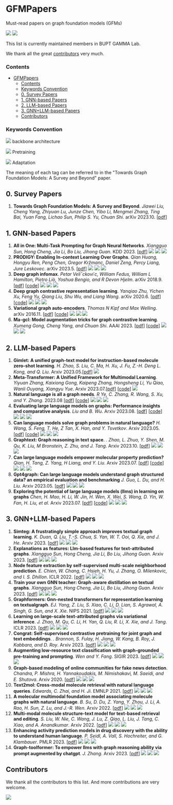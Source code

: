 # GFMPapers

Must-read papers on graph foundation models (GFMs)

![](https://img.shields.io/github/last-commit/BUPT-GAMMA/GFMpapers?color=blue) ![](https://img.shields.io/badge/PRs-Welcome-red) 

This list is currently maintained members in BUPT GAMMA Lab. 

We thank all the great [contributors](#contributors) very much.

### Contents

- [GFMPapers](#gfmpapers)
    - [Contents](#contents)
    - [Keywords Convention](#keywords-convention)
  - [0. Survey Papers](#0-survey-papers)
  - [1. GNN-based Papers](#1-gnn-based-papers)
  - [2. LLM-based Papers](#2-llm-based-papers)
  - [3. GNN+LLM-based Papers](#3-gnnllm-based-papers)
  - [Contributors](#contributors)


### Keywords Convention

![](https://img.shields.io/badge/xxx-DCE7F1) backbone architecture

![](https://img.shields.io/badge/yyy-EAD8D9) Pretraining

![](https://img.shields.io/badge/zzz-D8D0E1) Adaptation

The meaning of each tag can be referred to in the "Towards Graph Foundation Models: A Survey and Beyond" paper.

## 0. Survey Papers
1. **Towards Graph Foundation Models: A Survey and Beyond**. *Jiawei Liu, Cheng Yang, Zhiyuan Lu, Junze Chen, Yibo Li, Mengmei Zhang, Ting Bai, Yuan Fang, Lichao Sun, Philip S. Yu, Chuan Shi*. arXiv 2023.10. [[pdf](https://arxiv.org/pdf/2310.11829.pdf)]


## 1. GNN-based Papers

1. **All in One: Multi-Task Prompting for Graph Neural Networks**. *Xiangguo Sun, Hong Cheng, Jia Li, Bo Liu, Jihong Guan*. KDD 2023. [[pdf](https://www.researchgate.net/profile/Jia-Li-127/publication/371608827_All_in_One_Multi-Task_Prompting_for_Graph_Neural_Networks/links/648c2270c41fb852dd0a4f62/All-in-One-Multi-Task-Prompting-for-Graph-Neural-Networks.pdf)] ![](https://img.shields.io/badge/GCN/GAT/Graph_Transformer-DCE7F1) ![](https://img.shields.io/badge/Same--Scale_CL-EAD8D9)  ![](https://img.shields.io/badge/Prompt--Tuning-D8D0E1)
1. **PRODIGY: Enabling In-context Learning Over Graphs**. *Qian Huang, Hongyu Ren, Peng Chen, Gregor Kržmanc, Daniel Zeng, Percy Liang, Jure Leskovec*. arXiv 2023.5. [[pdf](https://arxiv.org/pdf/2305.12600.pdf)] ![](https://img.shields.io/badge/GCN/GAT-DCE7F1) ![](https://img.shields.io/badge/Graph_Reconstruction/Supervised-EAD8D9)  ![](https://img.shields.io/badge/Prompt--Tuning-D8D0E1)
1. **Deep graph infomax**. *Petar Veliˇckovi´c, William Fedus, William L Hamilton, Pietro Liò, Yoshua Bengio, and R Devon Hjelm*. arXiv 2018.9. [[pdf](https://arxiv.org/pdf/1809.10341)] [[code](https://github.com/PetarV-/DGI)] ![](https://img.shields.io/badge/GCN-DCE7F1) ![](https://img.shields.io/badge/Graph_Reconstruction/Cross--Scale_CL-EAD8D9)  ![](https://img.shields.io/badge/Parameter--Efficient_FT-D8D0E1)
1. **Deep graph contrastive representation learning**. *Yanqiao Zhu, Yichen Xu, Feng Yu, Qiang Liu, Shu Wu, and Liang Wang*. arXiv 2020.6. [[pdf](https://arxiv.org/pdf/2006.04131.pdf)] [[code](https://github.com/CRIPAC-DIG/GRACE)] ![](https://img.shields.io/badge/GCN-DCE7F1) ![](https://img.shields.io/badge/Graph_Reconstruction/Same--Scale_CL-EAD8D9)  ![](https://img.shields.io/badge/Vanilla_FT-D8D0E1)
1. **Variational graph auto-encoders**. *Thomas N Kipf and Max Welling*. arXiv 2016.11. [[pdf](https://arxiv.org/pdf/1611.07308.pdf)] [[code](https://github.com/tkipf/gae)] ![](https://img.shields.io/badge/GCN-DCE7F1) ![](https://img.shields.io/badge/Graph_Reconstruction/Graph_Reconstruction/Property_Prediction-EAD8D9)  ![](https://img.shields.io/badge/Vanilla_FT-D8D0E1)
1. **Ma-gcl: Model augmentation tricks for graph contrastive learning**. *Xumeng Gong, Cheng Yang, and Chuan Shi*. AAAI 2023. [[pdf](https://ojs.aaai.org/index.php/AAAI/article/download/25547/25319)] [[code](https://github.com/GXM1141/MA-GCL)] ![](https://img.shields.io/badge/GCN-DCE7F1) ![](https://img.shields.io/badge/Same--Scale_CL-EAD8D9)  ![](https://img.shields.io/badge/Vanilla_FT-D8D0E1)


## 2. LLM-based Papers

1. **Gimlet: A unified graph-text model for instruction-based molecule zero-shot learning**. *H. Zhao, S. Liu, C. Ma, H. Xu, J. Fu, Z.-H. Deng L. Kong, and Q. Liu*. Arxiv 2023.05.[[pdf](https://scholar.google.com/scholar_url?url=https://www.biorxiv.org/content/biorxiv/early/2023/06/01/2023.05.30.542904.full.pdf&hl=zh-CN&sa=T&oi=gsb-gga&ct=res&cd=0&d=8390578571473859304&ei=8QRCZbaEHIz5yATYnbjoDQ&scisig=AFWwaebONdO5ia5yjK3p4wA-pOf1)] ![](https://img.shields.io/badge/transformer-DCE7F1)
2. **Meta-Transformer: A Unified Framework for Multimodal Learning**. *Yiyuan Zhang, Kaixiong Gong, Kaipeng Zhang, Hongsheng Li, Yu Qiao, Wanli Ouyang, Xiangyu Yue*. Arxiv 2023.07.[[pdf](https://scholar.google.com/scholar_url?url=https://arxiv.org/pdf/2307.10802&hl=zh-CN&sa=T&oi=gsb-gga&ct=res&cd=0&d=11077145075852511910&ei=cgZCZZG8AcaKywSmq6XgCw&scisig=AFWwaeaAZA6AHtPdRvX0JnyNhv1F)] [[code](https://github.com/invictus717/MetaTransformer)] ![](https://img.shields.io/badge/transformer-DCE7F1)
3. **Natural language is all a graph needs**. *R Ye, C. Zhang, R. Wang, S. Xu, and Y. Zhang*. 2023.08 [[pdf](https://scholar.google.com/scholar_url?url=https://arxiv.org/pdf/2308.07134&hl=zh-CN&sa=T&oi=gsb-gga&ct=res&cd=0&d=14935989239849530960&ei=WgdCZbaJFtqk6rQPkv-skA8&scisig=AFWwaeZJKMJktGJOJmeusMs1l5k1)] [[code](https://github.com/agiresearch/InstructGLM)] ![](https://img.shields.io/badge/Graph_to_token_+_Flan_T5,LLaMA-DCE7F1) ![](https://img.shields.io/badge/MLM,LM-EAD8D9) ![](https://img.shields.io/badge/Manual_Prompt_Tuning-D8D0E1) 
4. **Evaluating large language models on graphs: Performance insights and comparative analysis**. *Liu and B. Wu*. Arxiv 2023.08. [[pdf](https://scholar.google.com/scholar_url?url=https://arxiv.org/pdf/2308.11224&hl=zh-CN&sa=T&oi=gsb-gga&ct=res&cd=0&d=13367291863109264530&ei=JQlCZcecFqKQ6rQPwPS0qAw&scisig=AFWwaebcL4UoKZKs-b3HfIKmzeoB)] [[code](https://github.com/ayame1006/llmtograph)] ![](https://img.shields.io/badge/Graph_to_text_+_GPTs,Vicuna-DCE7F1) ![](https://img.shields.io/badge/LM-EAD8D9) ![](https://img.shields.io/badge/Manual_Prompt_Tuning-D8D0E1)
5. **Can language models solve graph problems in natural language?** *H. Wang, S. Feng, T. He, Z Tan, X. Han, and Y. Tsvetkov*. Arxiv 2023.05. [[pdf](https://scholar.google.com/scholar_url?url=https://arxiv.org/pdf/2305.10037&hl=zh-CN&sa=T&oi=gsb-gga&ct=res&cd=0&d=10660384245119063422&ei=UgpCZeaYLKKQ6rQPwPS0qAw&scisig=AFWwaeb83Q4qbndJ3rQeda6SsHVD)] [[code](https://github.com/arthur-heng/nlgraph)] ![](https://img.shields.io/badge/Graph_to_text_+_GPTs-DCE7F1) ![](https://img.shields.io/badge/LM-EAD8D9) ![](https://img.shields.io/badge/Manual_Prompt_Tuning-D8D0E1)
6. **Graphtext: Graph reasoning in text space**. *. Zhao, L. Zhuo, Y. Shen, M. Qu, K. Liu, M Bronstein, Z. Zhu, and J. Tang*. Arxiv 2023.10. [[pdf](https://arxiv.org/pdf/2310.01089.pdf)] ![](https://img.shields.io/badge/Graph_to_text_+_GPTs-DCE7F1) ![](https://img.shields.io/badge/LM-EAD8D9) ![](https://img.shields.io/badge/Manual_Prompt_Tuning-D8D0E1)
7. **Can large language models empower molecular property prediction?** *Qian, H. Tang, Z. Yang, H Liang, and Y. Liu*. Arxiv 2023.07. [[pdf](https://arxiv.org/pdf/2307.07443.pdf)] [[code](https://github.com/chnq/llm4mol)] ![](https://img.shields.io/badge/Graph_to_text_+_GPTs-DCE7F1) ![](https://img.shields.io/badge/LM-EAD8D9) ![](https://img.shields.io/badge/Manual_Prompt_Tuning-D8D0E1)
8. **Gpt4graph: Can large language models understand graph structured data? an empirical evaluation and benchmarking** *J. Guo, L. Du, and H. Liu*. Arxiv 2023.05. [[pdf](https://arxiv.org/pdf/2305.15066.pdf)] ![](https://img.shields.io/badge/Graph_to_text_+_GPT_3-DCE7F1) ![](https://img.shields.io/badge/LM-EAD8D9) ![](https://img.shields.io/badge/Manual_Prompt_Tuning_+_Automatic_Prompt_Tuning-D8D0E1)
9. **Exploring the potential of large language models (llms) in learning on graphs** *Chen, H. Mao, H. Li, W. Jin, H. Wen, X. Wei, S. Wang, D. Yin, W. Fan, H. Liu, et al*. Arxiv 2023.07. [[pdf](https://arxiv.org/pdf/2307.03393.pdf)] [[code](https://github.com/CurryTang/Graph-LLM)] ![](https://img.shields.io/badge/Graph_to_text_+_Bert,sBert,LLaMa,GPTs-DCE7F1) ![](https://img.shields.io/badge/LM,MLM-EAD8D9) ![](https://img.shields.io/badge/Manual_Prompt_Tuning_+_Automatic_Prompt_Tuning-D8D0E1)

## 3. GNN+LLM-based Papers
1. **Simteg: A frustratingly simple approach improves
textual graph learning**. *K. Duan, Q. Liu, T.-S. Chua, S. Yan, W. T. Ooi, Q. Xie, and
J. He*. Arxiv 2023. [[pdf](https://arxiv.org/pdf/2308.02565.pdf)] ![](https://img.shields.io/badge/GNN--centric-DCE7F1) ![](https://img.shields.io/badge/MLM,TTCL-EAD8D9)  ![](https://img.shields.io/badge/Parameter--EfficientFT-D8D0E1)
1. **Explanations as features: Llm-based features for text-attributed graphs**. *Xiangguo Sun, Hong Cheng, Jia Li, Bo Liu, Jihong Guan*. Arxiv 2023. [[pdf](https://arxiv.org/pdf/2305.19523.pdf)] ![](https://img.shields.io/badge/GNN--centric-DCE7F1) ![](https://img.shields.io/badge/LM-EAD8D9)  ![](https://img.shields.io/badge/Tuning-free_Prompting+Parameter--Efficient_FT-D8D0E1)
1. **Node feature extraction by self-supervised multi-scale neighborhood prediction**. *E. Chien, W. Chang, C. Hsieh, H. Yu, J. Zhang,
O. Milenkovic, and I. S. Dhillon*. ICLR 2022. [[pdf](https://arxiv.org/pdf/2111.00064.pdf)] ![](https://img.shields.io/badge/GNN--centric-DCE7F1) ![](https://img.shields.io/badge/MLM-EAD8D9)  ![](https://img.shields.io/badge/vanillal--FT-D8D0E1)
1. **Train your own GNN teacher: Graph-aware distillation on textual graphs**. *Xiangguo Sun, Hong Cheng, Jia Li, Bo Liu, Jihong Guan*. Arxiv 2023. [[pdf](https://arxiv.org/pdf/2304.10668.pdf)] ![](https://img.shields.io/badge/GNN--centric-DCE7F1) ![](https://img.shields.io/badge/MLM-EAD8D9)  ![](https://img.shields.io/badge/Parameter--Efficient_FT-D8D0E1)
1. **Graphformers: Gnn-nested transformers for representation learning on textualgraph**. *EJ. Yang, Z. Liu, S. Xiao, C. Li, D. Lian, S. Agrawal, A. Singh, G. Sun, and X. Xie*. NIPS 2021. [[pdf](https://proceedings.neurips.cc/paper_files/paper/2021/file/f18a6d1cde4b205199de8729a6637b42-Paper.pdf)] ![](https://img.shields.io/badge/Symmetric-DCE7F1) ![](https://img.shields.io/badge/MLM-EAD8D9)  ![](https://img.shields.io/badge/Vanilla--FT-D8D0E1)
1. **Learning on large-scale text-attributed graphs via variational inference**. *J. Zhao, M. Qu, C. Li, H. Yan, Q. Liu, R. Li, X. Xie, and
J. Tang*. ICLR 2023. [[pdf](https://arxiv.org/pdf/2210.14709.pdf)] ![](https://img.shields.io/badge/Symmetric-DCE7F1) ![](https://img.shields.io/badge/MLM-EAD8D9)  ![](https://img.shields.io/badge/Vanilla_FT-D8D0E1)
1. **Congrat: Self-supervised contrastive pretraining for joint graph and text embeddings**. *. Brannon, S. Fulay, H. Jiang, W. Kang, B. Roy, J. Kabbara, and D. Roy*. Arxiv 2023. [[pdf](https://arxiv.org/pdf/2305.14321.pdf)] ![](https://img.shields.io/badge/Symmetric-DCE7F1) ![](https://img.shields.io/badge/MLM+GTCL-EAD8D9)  ![](https://img.shields.io/badge/Parameter--Efficient_FT-D8D0E1)
1. **Augmenting low-resource text classification with graph-grounded pre-training and prompting**. *Wen and Y. Fang*. SIGIR 2023. [[pdf](https://arxiv.org/pdf/2305.03324.pdf)] ![](https://img.shields.io/badge/Symmetric-DCE7F1) ![](https://img.shields.io/badge/GTCL-EAD8D9)  ![](https://img.shields.io/badge/Prompt--Tuning-D8D0E1)
1. **Graph-based modeling of online communities for fake news detection**. *Chandra, P. Mishra, H. Yannakoudakis, M. Nimishakavi,
M. Saeidi, and E. Shutova*. Arxiv 2020. [[pdf](hhttps://arxiv.org/pdf/2008.06274.pdf)] ![](https://img.shields.io/badge/Symmetric-DCE7F1) ![](https://img.shields.io/badge/MLM-EAD8D9)  ![](https://img.shields.io/badge/Parameter--Efficient_FT-D8D0E1)
1. **Text2mol: Cross-modal molecule retrieval with natural language queries**. *Edwards, C. Zhai, and H. Ji*. EMNLP 2021. [[pdf](https://aclanthology.org/2021.emnlp-main.47.pdf)] ![](https://img.shields.io/badge/Symmetric-DCE7F1) ![](https://img.shields.io/badge/MLM+GTC-EAD8D9)  ![](https://img.shields.io/badge/Parameter--Efficient_FT-D8D0E1)
1. **A molecular multimodal foundation model associating molecule graphs with natural language**. *B. Su, D. Du, Z. Yang, Y. Zhou, J. Li, A. Rao, H. Sun, Z. Lu, and J.-R. Wen*. Arxiv 2022. [[pdf](https://arxiv.org/pdf/2209.05481.pdf)] ![](https://img.shields.io/badge/Symmetric-DCE7F1) ![](https://img.shields.io/badge/MLM+GTC-EAD8D9)  ![](https://img.shields.io/badge/Parameter--Efficient_FT-D8D0E1)
1. **Multi-modal molecule structure-text model for text-based retrieval and editing**. *S. Liu, W. Nie, C. Wang, J. Lu, Z. Qiao, L. Liu, J. Tang, C. Xiao, and A. Anandkumar*. Arxiv 2022. [[pdf](https://arxiv.org/pdf/2212.10789.pdf)] ![](https://img.shields.io/badge/Symmetric-DCE7F1) ![](https://img.shields.io/badge/MLM+GTC-EAD8D9)  ![](https://img.shields.io/badge/Parameter--Efficient_FT-D8D0E1)
1. **Enhancing activity prediction models in drug discovery with the ability to understand human language**. *P. Seidl, A. Vall, S. Hochreiter, and G. Klambauer*. PMLR 2023. [[pdf](https://arxiv.org/pdf/2303.03363.pdf)] ![](https://img.shields.io/badge/Symmetric-DCE7F1) ![](https://img.shields.io/badge/MLM+GTCL-EAD8D9)  ![](https://img.shields.io/badge/Parameter--Efficient_FT-D8D0E1)
1. **Graph-toolformer: To empower llms with graph reasoning ability via prompt augmented by chatgpt**. *J. Zhang*. Arxiv 2023. [[pdf](https://arxiv.org/pdf/2304.11116.pdf)] ![](https://img.shields.io/badge/LLM--centric-DCE7F1) ![](https://img.shields.io/badge/LM-EAD8D9)  ![](https://img.shields.io/badge/Tuning--free_Prompting+Vanilla_FT-D8D0E1)




## Contributors

We thank all the contributors to this list. And more contributions are very welcome.

<a href="https://github.com/BUPT-GAMMA/GFMpapers/graphs/contributors">
  <img src="https://contrib.rocks/image?repo=BUPT-GAMMA/GFMpapers" />
</a>

